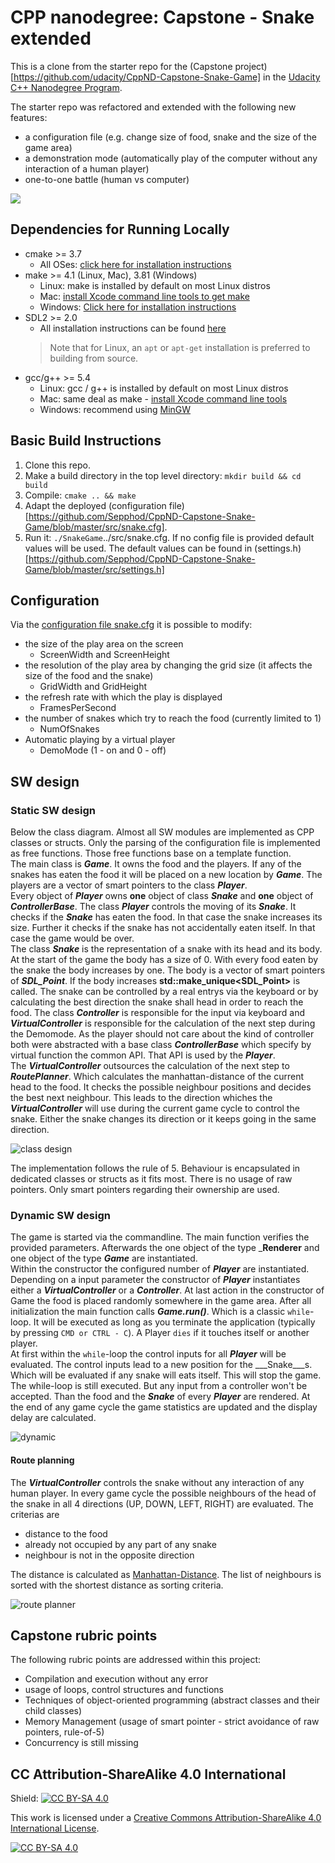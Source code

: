 # CPP nanodegree: Capstone - Snake extended

This is a clone from the starter repo for the (Capstone project)[https://github.com/udacity/CppND-Capstone-Snake-Game] in the [Udacity C++ Nanodegree Program](https://www.udacity.com/course/c-plus-plus-nanodegree--nd213).  

The starter repo was refactored and extended with the following new features:  

- a configuration file (e.g. change size of food, snake and the size of the game area)
- a demonstration mode (automatically play of the computer without any interaction of a human player)
- one-to-one battle (human vs computer)

<img src="snake_game.gif"/>  

## Dependencies for Running Locally

- cmake >= 3.7
  - All OSes: [click here for installation instructions](https://cmake.org/install/)
- make >= 4.1 (Linux, Mac), 3.81 (Windows)
  - Linux: make is installed by default on most Linux distros
  - Mac: [install Xcode command line tools to get make](https://developer.apple.com/xcode/features/)
  - Windows: [Click here for installation instructions](http://gnuwin32.sourceforge.net/packages/make.htm)
- SDL2 >= 2.0
  - All installation instructions can be found [here](https://wiki.libsdl.org/Installation)
  >Note that for Linux, an `apt` or `apt-get` installation is preferred to building from source. 
- gcc/g++ >= 5.4
  - Linux: gcc / g++ is installed by default on most Linux distros
  - Mac: same deal as make - [install Xcode command line tools](https://developer.apple.com/xcode/features/)
  - Windows: recommend using [MinGW](http://www.mingw.org/)

## Basic Build Instructions

1. Clone this repo.
2. Make a build directory in the top level directory: `mkdir build && cd build`
3. Compile: `cmake .. && make`
4. Adapt the deployed (configuration file)[https://github.com/Sepphod/CppND-Capstone-Snake-Game/blob/master/src/snake.cfg].
5. Run it: `./SnakeGame`../src/snake.cfg. If no config file is provided default values will be used. The default values can be found in (settings.h)[https://github.com/Sepphod/CppND-Capstone-Snake-Game/blob/master/src/settings.h]

## Configuration

Via the [configuration file snake.cfg](https://github.com/Sepphod/CppND-Capstone-Snake-Game/blob/master/src/snake.cfg) it is possible to modify:

- the size of the play area on the screen 
  - ScreenWidth and ScreenHeight
- the resolution of the play area by changing the grid size (it affects the size of the food and the snake)
  - GridWidth and GridHeight
- the refresh rate with which the play is displayed
  - FramesPerSecond
- the number of snakes which try to reach the food (currently limited to 1)
  - NumOfSnakes
- Automatic playing by a virtual player 
  - DemoMode (1 - on and 0 - off)

## SW design

### Static SW design

Below the class diagram. Almost all SW modules are implemented as CPP classes or structs. Only the parsing of the configuration file is implemented as free functions. Those free functions base on a template function.  
The main class is ___Game___. It owns the food and the players. If any of the snakes has eaten the food it will be placed on a new location by ___Game___. The players are a vector of smart pointers to the class ___Player___.  
Every object of ___Player___ owns __one__ object of class ___Snake___ and __one__ object of ___ControllerBase___. The class ___Player___ controls the moving of its ___Snake___. It checks if the ___Snake___ has eaten the food. In that case the snake increases its size. Further it checks if the snake has not accidentally eaten itself. In that case the game would be over.  
The class ___Snake___ is the representation of a snake with its head and its body. At the start of the game the body has a size of 0. With every food eaten by the snake the body increases by one. The body is a vector of smart pointers of ___SDL_Point___. If the body increases __std::make_unique<SDL_Point>__ is called.
The snake can be controlled by a real entrys via the keyboard or by calculating the best direction the snake shall head in order to reach the food. The class ___Controller___ is responsible for the input via keyboard and ___VirtualController___ is responsible for the calculation of the next step during the Demomode. As the player should not care about the kind of controller both were abstracted with a base class ___ControllerBase___ which specify by virtual function the common API. That API is used by the ___Player___.  
The ___VirtualController___ outsources the calculation of the next step to ___RoutePlanner___. Which calculates the manhattan-distance of the current head to the food. It checks the possible neighbour positions and decides the best next neighbour. This leads to the direction whiches the ___VirtualController___ will use during the current game cycle to control the snake. Either the snake changes its direction or it keeps going in the same direction.

![class design](./doc/images/class.svg)

The implementation follows the rule of 5. Behaviour is encapsulated in dedicated classes or structs as it fits most. There is no usage of raw pointers. Only smart pointers regarding their ownership are used.

### Dynamic SW design

The game is started via the commandline. The main function verifies the provided parameters. Afterwards the one object of the type ___Renderer__ and one object of the type ___Game___ are instantiated.  
Within the constructor the configured number of ___Player___ are instantiated. Depending on a input parameter the constructor of ___Player___ instantiates either a ___VirtualController___ or a ___Controller___. At last action in the constructor of Game the food is placed randomly somewhere in the game area.
After all initialization the main function calls ___Game.run()___. Which is a classic `while`-loop. It will be executed as long as you terminate the application (typically by pressing `CMD or CTRL - C`). A Player `dies` if it touches itself or another player.  
At first within the `while`-loop the control inputs for all ___Player___ will be evaluated. The control inputs lead to a new position for the ___Snake___s. Which will be evaluated if any snake will eats itself. This will stop the game. The while-loop is still executed. But any input from a controller won't be accepted. 
Than the food and the ___Snake___ of every ___Player___ are rendered. At the end of any game cycle the game statistics are updated and the display delay are calculated.

![dynamic](./doc/images/main_activity.svg)

#### Route planning

The ___VirtualController___ controls the snake without any interaction of any human player. In every game cycle the possible neighbours of the head of the snake in all 4 directions (UP, DOWN, LEFT, RIGHT) are evaluated. The criterias are

- distance to the food
- already not occupied by any part of any snake
- neighbour is not in the opposite direction

The distance is calculated as [Manhattan-Distance](https://en.wikipedia.org/wiki/Taxicab_geometry). The list of neighbours is sorted with the shortest distance as sorting criteria.

![route planner](./doc/images/virtual_controller_activity.svg)

## Capstone rubric points

The following rubric points are addressed within this project:

- Compilation and execution without any error
- usage of loops, control structures and functions
- Techniques of object-oriented programming (abstract classes and their child classes)
- Memory Management (usage of smart pointer - strict avoidance of raw pointers, rule-of-5)
- Concurrency is still missing

## CC Attribution-ShareAlike 4.0 International


Shield: [![CC BY-SA 4.0][cc-by-sa-shield]][cc-by-sa]

This work is licensed under a
[Creative Commons Attribution-ShareAlike 4.0 International License][cc-by-sa].

[![CC BY-SA 4.0][cc-by-sa-image]][cc-by-sa]

[cc-by-sa]: http://creativecommons.org/licenses/by-sa/4.0/
[cc-by-sa-image]: https://licensebuttons.net/l/by-sa/4.0/88x31.png
[cc-by-sa-shield]: https://img.shields.io/badge/License-CC%20BY--SA%204.0-lightgrey.svg
